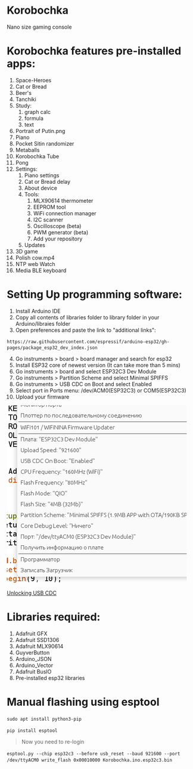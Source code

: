 # Korobochka
Nano size gaming console

# Korobochka features pre-installed apps:
  1. Space-Heroes
  2. Cat or Bread
  4. Beer's
  3. Tanchiki
  5. Study:
      1. graph calc
      2. formula
      3. text
  6. Portrait of Putin.png
  7. Piano
  8. Pocket Sitin randomizer
  9. Metaballs
  10. Korobochka Tube
  11. Pong
  12. Settings:
      1. Piano settings
      2. Cat or Bread delay
      3. About device
      4. Tools:
          1. MLX90614 thermometer
          2. EEPROM tool
          3. WiFi connection manager
          4. I2C scanner
          5. Oscilloscope (beta)
          6. PWM generator (beta)
          7. Add your repository
      5. Updates
  13. 3D game
  14. Polish cow.mp4
  15. NTP web Watch
  16. Media BLE keyboard

# Setting Up programming software:

  1. Install Arduino IDE
  2. Copy all contents of libraries folder to library folder in your Arduino/libraies folder
  3. Open preferences and paste the link to "additional links":

    https://raw.githubusercontent.com/espressif/arduino-esp32/gh-pages/package_esp32_dev_index.json

  4. Go instruments > board > board manager and search for esp32
  5. Install ESP32 core of newest version (It can take more than 5 mins)
  6. Go instruments > board and select ESP32C3 Dev Module
  7. Go instruments > Partition Scheme and select Minimal SPIFFS
  8. Go instruments > USB CDC on Boot and select Enabled
  9. Select port in Ports menu: /dev/ACM0(ESP32C3) or COM5(ESP32C3)
  10. Upload your firmware

  ![Right settings](https://github.com/efim-sys/Korobochka/raw/main/settings.png "Make sure yuo have same settings")

  [Unlocking USB CDC](http://efim.adior.ru/index.php/46-korobochka-usb-cdc-unlock)

# Libraries required:
  1. Adafruit GFX
  2. Adafruit SSD1306
  3. Adafruit MLX90614
  4. GuyverButton
  5. Arduino_JSON
  6. Arduino_Vector
  7. Adafruit BusIO
  8. Pre-installed esp32 libraries

# Manual flashing using esptool
  `sudo apt install python3-pip`

  `pip install esptool`

>  Now you need to re-login

  `esptool.py --chip esp32c3 --before usb_reset --baud 921600 --port /dev/ttyACM0 write_flash 0x00010000 Korobochka.ino.esp32c3.bin`